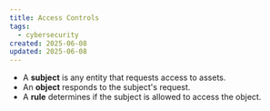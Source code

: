 ```yaml
---
title: Access Controls
tags:
  - cybersecurity
created: 2025-06-08
updated: 2025-06-08
---
```


- A **subject** is any entity that requests access to assets.
- An **object** responds to the subject's request.
- A **rule** determines if the subject is allowed to access the object.
